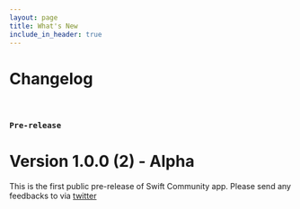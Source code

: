 ```yaml
---
layout: page
title: What's New
include_in_header: true
---
```


# Changelog

<br>

### `Pre-release`
# **Version 1.0.0 (2) - Alpha**
This is the first public pre-release of Swift Community app. Please send any feedbacks to via [twitter](https://twitter.com/swift_community)
